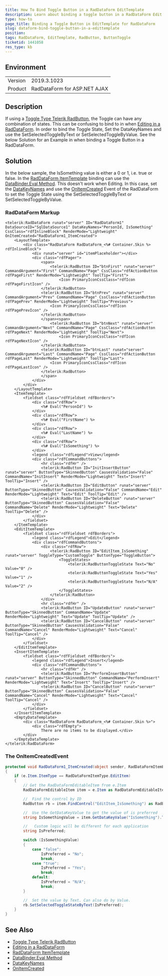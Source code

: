 ```yaml
---
title: How To Bind Toggle Button in a RadDataForm EditTemplate
description: Learn about binding a toggle button in a RadDataForm Edit Template
type: how-to
page_title: Binding a Toggle Button in EditTemplate for RadDataForm
slug: dataform-bind-toggle-button-in-a-edittemplate
position: 
tags: RadDataForm, EditTemplate, RadButton, ButtonToggle
ticketid: 1441058
res_type: kb
---
```


## Environment
<table>
	<tbody>
		<tr>
		    <td>Version</td>
		    <td>2019.3.1023</td>    
		</tr>
		<tr>    
			<td>Product</td>
			<td>RadDataForm for ASP.NET AJAX</td>
		</tr>
	</tbody>
</table>


## Description

If using a [Toggle Type Telerik RadButton](https://docs.telerik.com/devtools/aspnet-ajax/controls/button/button-types/toggle-button), the Toggle can have any combination of states. This can be confusing to bind to in when [Editing in a RadDataForm](https://docs.telerik.com/devtools/aspnet-ajax/controls/dataform/data-editing/manual-crud-operations). In order to bind the Toggle State, Set the DataKeyNames and use the SetSelectedToggleByText or SetSelectedToggleByValue. See the below Solution for an Example in when binding a Toggle Button in a RadDataForm.

## Solution
In the below sample, the IsSomething value is either a 0 or 1, i.e. true or false. In the [RadDataForm ItemTemplate](https://docs.telerik.com/devtools/aspnet-ajax/controls/dataform/data-binding/declarative-data-source) binding can use the [DataBinder.Eval Method](https://docs.microsoft.com/en-us/dotnet/api/system.web.ui.databinder.eval). This doesn't work when Editing. In this case, set the [DataKeyNames](https://docs.telerik.com/devtools/aspnet-ajax/controls/dataform/server-side-programming/dataform-object) and use the [OnItemCreated](https://docs.telerik.com/devtools/aspnet-ajax/controls/dataform/server-side-programming/events) Event of the RadDataForm to set the Toggle State using the SetSelectedToggleByText or SetSelectedToggleByValue.

### RadDataForm Markup

````ASP.NET
<telerik:RadDataForm runat="server" ID="RadDataForm1" DataSourceID="SqlDataSource1" DataKeyNames="PersonId, IsSomething" CssClass="rdfInlineBlock" RenderMode="Lightweight" OnItemCreated="RadDataForm1_ItemCreated">
    <LayoutTemplate>
        <div class="RadDataForm RadDataForm_<%# Container.Skin %> rdfInlineBlock">
            <div runat="server" id="itemPlaceholder"></div>
            <div class="rdfPager">
                <span>
                    <telerik:RadButton ID="btnFirst" runat="server" CommandArgument="First" CommandName="Page" CssClass="rdfActionButton rdfPageFirst" RenderMode="Lightweight" ToolTip="First">
                        <Icon PrimaryIconCssClass="rdfIcon rdfPageFirstIcon" />
                </telerik:RadButton>
                <telerik:RadButton ID="btnPrev" runat="server" CommandArgument="Prev" CommandName="Page" CssClass="rdfActionButton rdfPagePrev" RenderMode="Lightweight" ToolTip="Previous">
                    <Icon PrimaryIconCssClass="rdfIcon rdfPagePrevIcon" />
                </telerik:RadButton>
                </span><span>
                    <telerik:RadButton ID="btnNext" runat="server" CommandArgument="Next" CommandName="Page" CssClass="rdfActionButton rdfPageNext" RenderMode="Lightweight" ToolTip="Next">
                        <Icon PrimaryIconCssClass="rdfIcon rdfPageNextIcon" />
                </telerik:RadButton>
                <telerik:RadButton ID="btnLast" runat="server" CommandArgument="Last" CommandName="Page" CssClass="rdfActionButton rdfPageLast" RenderMode="Lightweight" ToolTip="Last">
                    <Icon PrimaryIconCssClass="rdfIcon rdfPageLastIcon" />
                </telerik:RadButton>
                </span>
            </div>
        </div>
    </LayoutTemplate>
    <ItemTemplate>
        <fieldset class="rdfFieldset rdfBorders">
            <div class="rdfRow">
                <%# Eval("PersonId") %>
            </div>
            <div class="rdfRow">
                <%# Eval("FirstName") %>
            </div>
            <div class="rdfRow">
                <%# Eval("LastName") %>
            </div>
            <div class="rdfRow">
                <%# Eval("IsSomething") %>
            </div>
            <legend class="rdfLegend">View</legend>
            <div class="rdfCommandButtons">
                <hr class="rdfHr" />
                <telerik:RadButton ID="InitInsertButton" runat="server" ButtonType="SkinnedButton" CausesValidation="False" CommandName="InitInsert" RenderMode="Lightweight" Text="Insert" ToolTip="Insert" />
                <telerik:RadButton ID="EditButton" runat="server" ButtonType="SkinnedButton" CausesValidation="False" CommandName="Edit" RenderMode="Lightweight" Text="Edit" ToolTip="Edit" />
                <telerik:RadButton ID="DeleteButton" runat="server" ButtonType="SkinnedButton" CausesValidation="False" CommandName="Delete" RenderMode="Lightweight" Text="Delete" ToolTip="Delete" />
            </div>
        </fieldset>
    </ItemTemplate>
    <EditItemTemplate>
        <fieldset class="rdfFieldset rdfBorders">
            <legend class="rdfLegend">Edit</legend>
            <div class="rdfCommandButtons">
                <div class="rdfRow">
                    <telerik:RadButton ID="EditItem_IsSomething" runat="server" ToggleType="CustomToggle" ButtonType="ToggleButton">
                        <ToggleStates>
                            <telerik:RadButtonToggleState Text="No" Value="0" />
                            <telerik:RadButtonToggleState Text="Yes" Value="1" />
                            <telerik:RadButtonToggleState Text="N/A" Value="2" />
                        </ToggleStates>
                    </telerik:RadButton>
                </div>
                <hr class="rdfHr" />
                <telerik:RadButton ID="UpdateButton" runat="server" ButtonType="SkinnedButton" CommandName="Update" RenderMode="Lightweight" Text="Update" ToolTip="Update" />
                <telerik:RadButton ID="CancelButton" runat="server" ButtonType="SkinnedButton" CausesValidation="False" CommandName="Cancel" RenderMode="Lightweight" Text="Cancel" ToolTip="Cancel" />
            </div>
        </fieldset>
    </EditItemTemplate>
    <InsertItemTemplate>
        <fieldset class="rdfFieldset rdfBorders">
            <legend class="rdfLegend">Insert</legend>
            <div class="rdfCommandButtons">
                <hr class="rdfHr" />
                <telerik:RadButton ID="PerformInsertButton" runat="server" ButtonType="SkinnedButton" CommandName="PerformInsert" RenderMode="Lightweight" Text="Insert" ToolTip="Insert" />
                <telerik:RadButton ID="CancelButton" runat="server" ButtonType="SkinnedButton" CausesValidation="False" CommandName="Cancel" RenderMode="Lightweight" Text="Cancel" ToolTip="Cancel" />
            </div>
        </fieldset>
    </InsertItemTemplate>
    <EmptyDataTemplate>
        <div class="RadDataForm RadDataForm_<%# Container.Skin %>">
            <div class="rdfEmpty">
                There are no items to be displayed.</div>
        </div>
    </EmptyDataTemplate>
</telerik:RadDataForm>
````

### The OnItemCreatedEvent

````C#
protected void RadDataForm1_ItemCreated(object sender, RadDataFormItemEventArgs e)
{
    if (e.Item.ItemType == RadDataFormItemType.EditItem)
    {
        // Get the RadDataFormEditableItem from e.Item
        RadDataFormEditableItem item = e.Item as RadDataFormEditableItem;

        //  Find the control by ID
        RadButton rb = item.FindControl("EditItem_IsSomething") as RadButton;

        //  Use the GetDataKeyValue to get the value of is preferred
        string IsSomethingValue = item.GetDataKeyValue("IsSomething").ToString().ToLower();

        //   Custom logic will be different for each application
        string IsPreferred;

        switch (IsSomethingValue)
        {
            case "false":
                IsPreferred = "No";
                break;
            case "true":
                IsPreferred = "Yes";
                break;
            default:
                IsPreferred = "N/A";
                break;
        }

        //  Set the value by Text. Can also do by Value.
        rb.SetSelectedToggleStateByText(IsPreferred);
    }
}
````

## See Also

*   [Toggle Type Telerik RadButton](https://docs.telerik.com/devtools/aspnet-ajax/controls/button/button-types/toggle-button)
*   [Editing in a RadDataForm](https://docs.telerik.com/devtools/aspnet-ajax/controls/dataform/data-editing/manual-crud-operations)
*   [RadDataForm ItemTemplate](https://docs.telerik.com/devtools/aspnet-ajax/controls/dataform/data-binding/declarative-data-source)
*   [DataBinder.Eval Method](https://docs.microsoft.com/en-us/dotnet/api/system.web.ui.databinder.eval?view=netframework-4.8)
*   [DataKeyNames](https://docs.telerik.com/devtools/aspnet-ajax/controls/dataform/server-side-programming/dataform-object)
*   [OnItemCreated](https://docs.telerik.com/devtools/aspnet-ajax/controls/dataform/server-side-programming/events)
